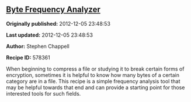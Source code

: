## [Byte Frequency Analyzer](https://code.activestate.com/recipes/578361-byte-frequency-analyzer)

**Originally published:** 2012-12-05 23:48:53

**Last updated:** 2012-12-05 23:48:53

**Author:** Stephen Chappell

**Recipe ID:** 578361

When beginning to compress a file or studying it to break certain forms of encryption, sometimes it is helpful to know how many bytes of a certain category are in a file. This recipe is a simple frequency analysis tool that may be helpful towards that end and can provide a starting point for those interested tools for such fields.
